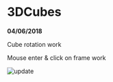 # 3DCubes



**04/06/2018**

Cube rotation work

Mouse enter & click on frame work


![update](https://www.zupimages.net/up/18/23/xqmz.png)
